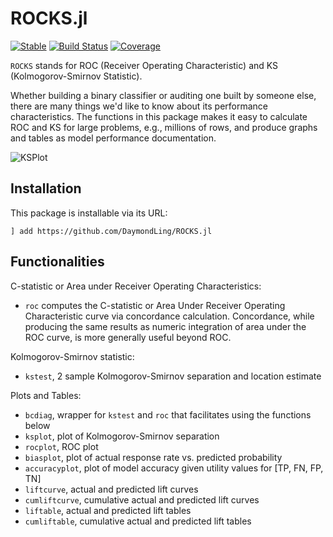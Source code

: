 # ROCKS.jl

[![Stable](https://img.shields.io/badge/docs-stable-blue.svg)](https://DaymondLing.github.io/ROCKS.jl/dev)
[![Build Status](https://github.com/DaymondLing/ROCKS.jl/workflows/CI/badge.svg)](https://github.com/DaymondLing/ROCKS.jl/actions)
[![Coverage](https://codecov.io/gh/DaymondLing/ROCKS.jl/branch/master/graph/badge.svg)](https://codecov.io/gh/DaymondLing/ROCKS.jl)

`ROCKS` stands for ROC (Receiver Operating Characteristic)
and KS (Kolmogorov-Smirnov Statistic).

Whether building a binary classifier or auditing one built by someone else,
there are many things we'd like to know about its performance characteristics.
The functions in this package makes it easy to calculate
ROC and KS for large problems, e.g., millions of rows,
and produce graphs and tables as model performance documentation.

![KSPlot](./man/ksplot.png)

## Installation

This package is installable via its URL:

```
] add https://github.com/DaymondLing/ROCKS.jl
```

## Functionalities

C-statistic or Area under Receiver Operating Characteristics:
- `roc` computes the C-statistic or Area Under Receiver Operating Characteristic
curve via concordance calculation.
Concordance, while producing the same results as numeric integration
of area under the ROC curve, is more generally useful beyond ROC.

Kolmogorov-Smirnov statistic:
- `kstest`, 2 sample Kolmogorov-Smirnov separation and location estimate

Plots and Tables:
- `bcdiag`, wrapper for `kstest` and `roc` that facilitates using the functions below
- `ksplot`, plot of Kolmogorov-Smirnov separation
- `rocplot`, ROC plot
- `biasplot`, plot of actual response rate vs. predicted probability
- `accuracyplot`, plot of model accuracy given utility values for [TP, FN, FP, TN]
- `liftcurve`, actual and predicted lift curves
- `cumliftcurve`, cumulative actual and predicted lift curves
- `liftable`, actual and predicted lift tables
- `cumliftable`, cumulative actual and predicted lift tables
